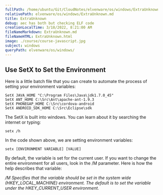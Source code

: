 ```yaml
---
fullPath: /home/ubuntu/Git/CloudNotes/elvenware/os/windows/ExtraUnknown.md
relativePath: elvenware/os/windows/ExtraUnknown.md
title: ExtraUnknown
debug: aec has both but checking ELF code
creationLocalTime: 3/18/2022, 8:21:00 AM
fileNameMarkdown: ExtraUnknown.md
fileNameHTML: ExtraUnknown.html
image: ./course/course-javascript.jpg
subject: windows
queryPath: elvenware/os/windows/
---
```


<!-- toc -->
<!-- tocstop -->

Use SetX to Set the Environment
-------------------------------


Here is a little batch file that you can create to automate the 
process of setting your environment variables:

	SetX JAVA_HOME "C:\Program Files\Java\jdk1.7.0_45"
	SetX ANT_HOME C:\Src\Ant\apache-ant-1.9.3
	SetX PHONEGAP_HOME C:\Src\cordova-android
	SetX ANDROID_SDK_HOME C:\Src\Eclipse\sdk
	
The SetX is built into windows. You can learn about it by searching
the internet or typing:

	setx /h

In the code shown above, we are setting environment variables:

	setx [ENVIRONMENT VARIABLE] [VALUE]

By default, the variable is set for the current user. If you want
to change the entire environment for all users, look in the /M 
parameter. Here is how the help describes that variable:

*/M Specifies that the variable should be set in the system wide 
(HKEY_LOCAL_MACHINE) environment. The default is to set the variable 
under the HKEY_CURRENT_USER environment.*
